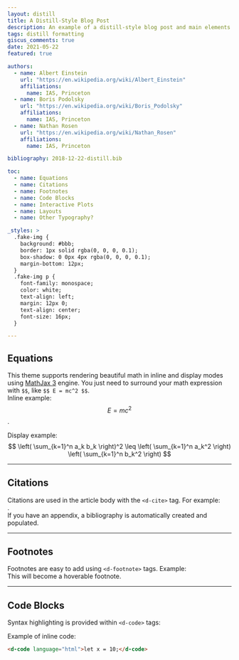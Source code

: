 ```yaml
---
layout: distill
title: A Distill-Style Blog Post
description: An example of a distill-style blog post and main elements
tags: distill formatting
giscus_comments: true
date: 2021-05-22
featured: true

authors:
  - name: Albert Einstein
    url: "https://en.wikipedia.org/wiki/Albert_Einstein"
    affiliations:
      name: IAS, Princeton
  - name: Boris Podolsky
    url: "https://en.wikipedia.org/wiki/Boris_Podolsky"
    affiliations:
      name: IAS, Princeton
  - name: Nathan Rosen
    url: "https://en.wikipedia.org/wiki/Nathan_Rosen"
    affiliations:
      name: IAS, Princeton

bibliography: 2018-12-22-distill.bib

toc:
  - name: Equations
  - name: Citations
  - name: Footnotes
  - name: Code Blocks
  - name: Interactive Plots
  - name: Layouts
  - name: Other Typography?

_styles: >
  .fake-img {
    background: #bbb;
    border: 1px solid rgba(0, 0, 0, 0.1);
    box-shadow: 0 0px 4px rgba(0, 0, 0, 0.1);
    margin-bottom: 12px;
  }
  .fake-img p {
    font-family: monospace;
    color: white;
    text-align: left;
    margin: 12px 0;
    text-align: center;
    font-size: 16px;
  }

---
```


## Equations

This theme supports rendering beautiful math in inline and display modes using [MathJax 3](https://www.mathjax.org/) engine. You just need to surround your math expression with `$$`, like `$$ E = mc^2 $$`.  
Inline example: $$ E = mc^2 $$.

Display example:
$$
\left( \sum_{k=1}^n a_k b_k \right)^2 \leq \left( \sum_{k=1}^n a_k^2 \right) \left( \sum_{k=1}^n b_k^2 \right)
$$

***

## Citations

Citations are used in the article body with the `<d-cite>` tag. For example:  
<cite key="gregor2015draw"></cite>.  
If you have an appendix, a bibliography is automatically created and populated.

***

## Footnotes

Footnotes are easy to add using `<d-footnote>` tags. Example:  
<d-footnote>This will become a hoverable footnote.</d-footnote>

***

## Code Blocks

Syntax highlighting is provided within `<d-code>` tags:

Example of inline code:
```html
<d-code language="html">let x = 10;</d-code>
